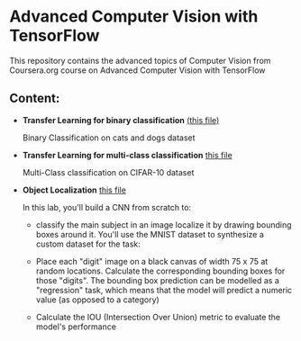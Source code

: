 # Advanced Computer Vision with TensorFlow


This repository contains the advanced topics of Computer Vision from Coursera.org course on Advanced Computer Vision with TensorFlow


## Content:

- **Transfer Learning for binary classification** [(this file)](./01_transfer_learning_cats_dogs.ipynb)
    
    Binary Classification on cats and dogs dataset
- **Transfer Learning for multi-class classification** [this file](./02_Transfer_Learning_CIFAR_10.ipynb)
    
    Multi-Class classification on CIFAR-10 dataset

- **Object Localization** [this file](./03_Object_Localization.ipynb)

    In this lab, you'll build a CNN from scratch to:

    - classify the main subject in an image
    localize it by drawing bounding boxes around it.
    You'll use the MNIST dataset to synthesize a custom dataset for the task:

    - Place each "digit" image on a black canvas of width 75 x 75 at random locations.
    Calculate the corresponding bounding boxes for those "digits".
    The bounding box prediction can be modelled as a "regression" task, which means that the model will predict a numeric value (as opposed to a category)

    - Calculate the IOU (Intersection Over Union) metric to evaluate the model's performance
